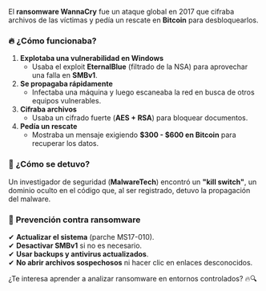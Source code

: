 El **ransomware WannaCry** fue un ataque global en 2017 que cifraba archivos de las víctimas y pedía un rescate en **Bitcoin** para desbloquearlos.

### 🔥 **¿Cómo funcionaba?**

1. **Explotaba una vulnerabilidad en Windows**
    - Usaba el exploit **EternalBlue** (filtrado de la NSA) para aprovechar una falla en **SMBv1**.
2. **Se propagaba rápidamente**
    - Infectaba una máquina y luego escaneaba la red en busca de otros equipos vulnerables.
3. **Cifraba archivos**
    - Usaba un cifrado fuerte (**AES + RSA**) para bloquear documentos.
4. **Pedía un rescate**
    - Mostraba un mensaje exigiendo **$300 - $600 en Bitcoin** para recuperar los datos.

### 🔐 **¿Cómo se detuvo?**

Un investigador de seguridad (**MalwareTech**) encontró un **"kill switch"**, un dominio oculto en el código que, al ser registrado, detuvo la propagación del malware.

### 🚀 **Prevención contra ransomware**

✔ **Actualizar el sistema** (parche MS17-010).  
✔ **Desactivar SMBv1** si no es necesario.  
✔ **Usar backups y antivirus actualizados**.  
✔ **No abrir archivos sospechosos** ni hacer clic en enlaces desconocidos.

¿Te interesa aprender a analizar ransomware en entornos controlados? 🔥🔍